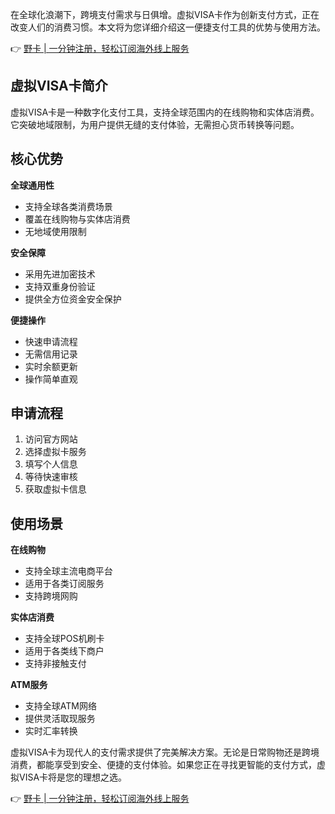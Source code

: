 在全球化浪潮下，跨境支付需求与日俱增。虚拟VISA卡作为创新支付方式，正在改变人们的消费习惯。本文将为您详细介绍这一便捷支付工具的优势与使用方法。

👉 [野卡 | 一分钟注册，轻松订阅海外线上服务](https://bit.ly/bewildcard)

## 虚拟VISA卡简介

虚拟VISA卡是一种数字化支付工具，支持全球范围内的在线购物和实体店消费。它突破地域限制，为用户提供无缝的支付体验，无需担心货币转换等问题。

## 核心优势

**全球通用性**
- 支持全球各类消费场景
- 覆盖在线购物与实体店消费
- 无地域使用限制

**安全保障**
- 采用先进加密技术
- 支持双重身份验证
- 提供全方位资金安全保护

**便捷操作**
- 快速申请流程
- 无需信用记录
- 实时余额更新
- 操作简单直观

## 申请流程

1. 访问官方网站
2. 选择虚拟卡服务
3. 填写个人信息
4. 等待快速审核
5. 获取虚拟卡信息

## 使用场景

**在线购物**
- 支持全球主流电商平台
- 适用于各类订阅服务
- 支持跨境网购

**实体店消费**
- 支持全球POS机刷卡
- 适用于各类线下商户
- 支持非接触支付

**ATM服务**
- 支持全球ATM网络
- 提供灵活取现服务
- 实时汇率转换

虚拟VISA卡为现代人的支付需求提供了完美解决方案。无论是日常购物还是跨境消费，都能享受到安全、便捷的支付体验。如果您正在寻找更智能的支付方式，虚拟VISA卡将是您的理想之选。

👉 [野卡 | 一分钟注册，轻松订阅海外线上服务](https://bit.ly/bewildcard)